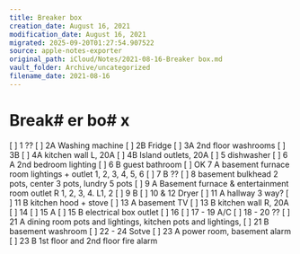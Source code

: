 ```yaml
---
title: Breaker box
creation_date: August 16, 2021
modification_date: August 16, 2021
migrated: 2025-09-20T01:27:54.907522
source: apple-notes-exporter
original_path: iCloud/Notes/2021-08-16-Breaker box.md
vault_folder: Archive/uncategorized
filename_date: 2021-08-16
---
```



# Break# er bo# x

[ ] 1 ??
[ ] 2A Washing machine
[ ] 2B Fridge
[ ] 3A 2nd floor washrooms
[ ] 3B
[ ] 4A kitchen wall L, 20A
[ ] 4B Island outlets, 20A
[ ] 5 dishwasher
[ ] 6 A 2nd bedroom lighting
[ ] 6 B guest bathroom
[ ] OK 7 A basement furnace room lightings + outlet 1, 2, 3, 4, 5, 6
[ ] 7 B ??
[ ] 8 basement bulkhead 2 pots, center 3 pots, lundry 5 pots
[ ] 9 A Basement furnace & entertainment room outlet R 1, 2, 3, 4.  L1, 2
[ ] 9 B
[ ] 10 & 12 Dryer
[ ] 11 A hallway 3 way?
[ ] 11 B kitchen hood + stove
[ ] 13 A basement TV
[ ] 13 B kitchen wall R, 20A
[ ] 14 
[ ] 15 A
[ ] 15 B electrical box outlet 
[ ] 16
[ ] 17 - 19 A/C
[ ] 18 - 20 ??
[ ] 21 A dining room pots and lightings, kitchen pots and lightings, 
[ ] 21 B basement washroom
[ ] 22 - 24 Sotve
[ ] 23 A power room, basement alarm
[ ] 23 B 1st floor and 2nd floor fire alarm
